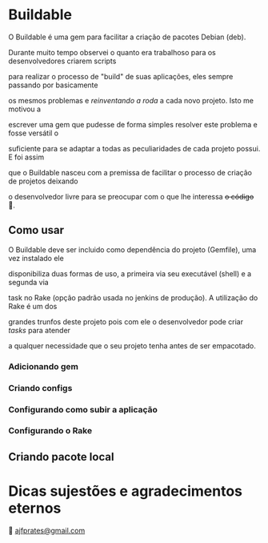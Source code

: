# Buildable

O Buildable é uma gem para facilitar a criação de pacotes Debian (deb).

Durante muito tempo observei o quanto era trabalhoso para os desenvolvedores criarem scripts

para realizar o processo de "build" de suas aplicações, eles sempre passando por basicamente

os mesmos problemas e _reinventando_ _a_ _roda_ a cada novo projeto. Isto me motivou a

escrever uma gem que pudesse de forma simples resolver este problema e fosse versátil o

suficiente para se adaptar a todas as peculiaridades de cada projeto possui. E foi assim

que o Buildable nasceu com a premissa de facilitar o processo de criação de projetos deixando

o desenvolvedor livre para se preocupar com o que lhe interessa ~~o código~~ :beer:.


## Como usar

O Buildable deve ser incluido como dependência do projeto (Gemfile), uma vez instalado ele

disponibiliza duas formas de uso, a primeira via seu executável (shell) e a segunda via

task no Rake (opção padrão usada no jenkins de produção). A utilização do Rake é um dos

grandes trunfos deste projeto pois com ele o desenvolvedor pode criar _tasks_ para atender

a qualquer necessidade que o seu projeto tenha antes de ser empacotado.


### Adicionando gem

### Criando configs

### Configurando como subir a aplicação

### Configurando o Rake

## Criando pacote local

# Dicas sujestões e agradecimentos eternos

:email: [ajfprates@gmail.com](mailto:ajfprates@gmail.com)
